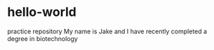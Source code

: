 # hello-world
practice repository 
My name is Jake and I have recently completed a degree in biotechnology 

